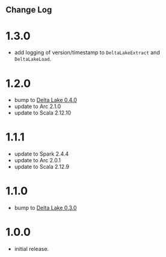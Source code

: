 ## Change Log

# 1.3.0

- add logging of version/timestamp to `DeltaLakeExtract` and `DeltaLakeLoad`.

# 1.2.0

- bump to [Delta Lake 0.4.0](https://github.com/delta-io/delta/releases/tag/v0.4.0)
- update to Arc 2.1.0
- update to Scala 2.12.10

# 1.1.1

- update to Spark 2.4.4
- update to Arc 2.0.1
- update to Scala 2.12.9

# 1.1.0

- bump to [Delta Lake 0.3.0](https://github.com/delta-io/delta/releases/tag/v0.3.0)

# 1.0.0

- initial release.